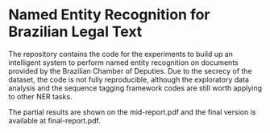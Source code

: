 # Named Entity Recognition for Brazilian Legal Text

The repository contains the code for the experiments to build up an intelligent system to perform named entity recognition on documents provided by the Brazilian Chamber of Deputies. Due to the secrecy of the dataset, the code is not fully reproducible, although the exploratory data analysis and the sequence tagging framework codes are still worth applying to other NER tasks.

The partial results are shown on the mid-report.pdf and the final version is available at final-report.pdf.
